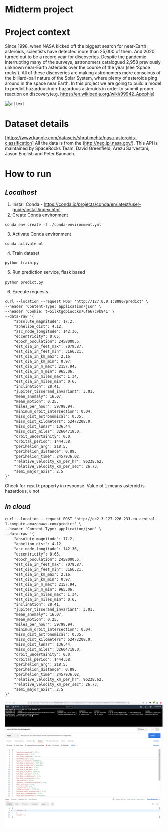 # Midterm project

# Project context

Since 1998, when NASA kicked off the biggest search for near-Earth asteroids, scientists have detected more than 25,000 of them. And 2020 turned out to be a record year for discoveries. Despite the pandemic interrupting many of the surveys, astronomers catalogued 2,958 previously unknown near-Earth asteroids over the course of the year (see ‘Space rocks’). All of these discoveries are making astronomers more conscious of the billiard-ball nature of the Solar System, where plenty of asteroids ping around in the space near Earth. 
In this project we are going to build a model to predict hazardous/non-hazardous asteroids in order to submit proper reaction on discovery(e.g. https://en.wikipedia.org/wiki/99942_Apophis)

![alt text](https://media.nature.com/lw767/magazine-assets/d41586-021-00641-8/d41586-021-00641-8_18954052.png?as=webp)

# Dataset details
[https://www.kaggle.com/datasets/shrutimehta/nasa-asteroids-classification]
All the data is from the (http://neo.jpl.nasa.gov/). This API is maintained by SpaceRocks Team: David Greenfield, Arezu Sarvestani, Jason English and Peter Baunach.

# How to run

## _Localhost_

1. Install Conda - https://conda.io/projects/conda/en/latest/user-guide/install/index.html
2. Create Conda environment
```
conda env create -f ./conda-environment.yml
```
3. Activate Conda environment
```
conda activate ml
```
4. Train dataset
```
python train.py
```
5. Run prediction service, flask based
```
python predict.py
```
6. Execute requests
```
curl --location --request POST 'http://127.0.0.1:8080/predict' \
--header 'Content-Type: application/json' \
--header 'Cookie: t=5ilktgdpiuocks7uf667cvb841' \
--data-raw '{
	"absolute_magnitude": 17.2,
	"aphelion_dist": 4.12,
	"asc_node_longitude": 142.36,
	"eccentricity": 0.65,
	"epoch_osculation": 2458000.5,
	"est_dia_in_feet_max": 7079.87,
	"est_dia_in_feet_min": 3166.21,
	"est_dia_in_km_max": 2.16,
	"est_dia_in_km_min": 0.97,
	"est_dia_in_m_max": 2157.94,
	"est_dia_in_m_min": 965.06,
	"est_dia_in_miles_max": 1.34,
	"est_dia_in_miles_min": 0.6,
	"inclination": 28.41,
	"jupiter_tisserand_invariant": 3.01,
	"mean_anomaly": 16.07,
	"mean_motion": 0.25,
	"miles_per_hour": 59798.94,
	"minimum_orbit_intersection": 0.04,
	"miss_dist_astronomical": 0.35,
	"miss_dist_kilometers": 52472208.0,
	"miss_dist_lunar": 136.44,
	"miss_dist_miles": 32604718.0,
	"orbit_uncertainity": 0.0,
	"orbital_period": 1444.58,
	"perihelion_arg": 218.5,
	"perihelion_distance": 0.89,
	"perihelion_time": 2457936.02,
	"relative_velocity_km_per_hr": 96238.62,
	"relative_velocity_km_per_sec": 26.73,
	"semi_major_axis": 2.5
}'
```

Check for `result` property in response. Value of `1` means asteroid is hazardous, `0` not

## _In cloud_
```
curl --location --request POST 'http://ec2-3-127-226-233.eu-central-1.compute.amazonaws.com/predict' \
--header 'Content-Type: application/json' \
--data-raw '{
	"absolute_magnitude": 17.2,
	"aphelion_dist": 4.12,
	"asc_node_longitude": 142.36,
	"eccentricity": 0.65,
	"epoch_osculation": 2458000.5,
	"est_dia_in_feet_max": 7079.87,
	"est_dia_in_feet_min": 3166.21,
	"est_dia_in_km_max": 2.16,
	"est_dia_in_km_min": 0.97,
	"est_dia_in_m_max": 2157.94,
	"est_dia_in_m_min": 965.06,
	"est_dia_in_miles_max": 1.34,
	"est_dia_in_miles_min": 0.6,
	"inclination": 28.41,
	"jupiter_tisserand_invariant": 3.01,
	"mean_anomaly": 16.07,
	"mean_motion": 0.25,
	"miles_per_hour": 59798.94,
	"minimum_orbit_intersection": 0.04,
	"miss_dist_astronomical": 0.35,
	"miss_dist_kilometers": 52472208.0,
	"miss_dist_lunar": 136.44,
	"miss_dist_miles": 32604718.0,
	"orbit_uncertainity": 0.0,
	"orbital_period": 1444.58,
	"perihelion_arg": 218.5,
	"perihelion_distance": 0.89,
	"perihelion_time": 2457936.02,
	"relative_velocity_km_per_hr": 96238.62,
	"relative_velocity_km_per_sec": 26.73,
	"semi_major_axis": 2.5
}'
```

![Running docker container](./cloud/cloud1.png)
![Sample request](./cloud/cloud2.png)